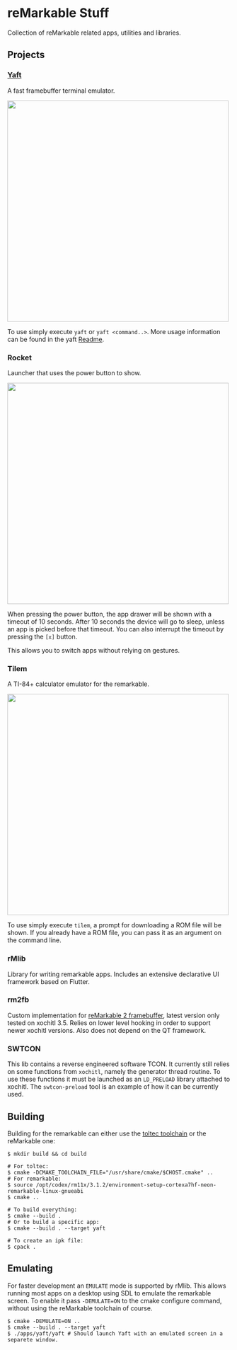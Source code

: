 reMarkable Stuff
================

Collection of reMarkable related apps, utilities and libraries.

Projects
--------

### [Yaft](apps/yaft)

A fast framebuffer terminal emulator.

<img src="doc/yaft.png" width=500/>

To use simply execute `yaft` or `yaft <command..>`.
More usage information can be found in the yaft [Readme](apps/yaft).

### Rocket

Launcher that uses the power button to show.

<img src="doc/rocket.png" width=500/>

When pressing the power button, the app drawer will be shown with a timeout of 10 seconds.
After 10 seconds the device will go to sleep, unless an app is picked before that timeout.
You can also interrupt the timeout by pressing the `[x]` button.

This allows you to switch apps without relying on gestures.

### Tilem

A TI-84+ calculator emulator for the remarkable.

<img src="doc/tilem.png" width=500/>

To use simply execute `tilem`, a prompt for downloading a ROM file will be shown.
If you already have a ROM file, you can pass it as an argument on the command line.

### rMlib

Library for writing remarkable apps.
Includes an extensive declarative UI framework based on Flutter.

### rm2fb

Custom implementation for [reMarkable 2 framebuffer](https://github.com/ddvk/remarkable2-framebuffer),
latest version only tested on xochitl 3.5.
Relies on lower level hooking in order to support newer xochitl versions. Also
does not depend on the QT framework.

### SWTCON

This lib contains a reverse engineered software TCON. It currently still relies
on some functions from `xochitl`, namely the generator thread routine.
To use these functions it must be launched as an `LD_PRELOAD` library attached to xochitl.
The `swtcon-preload` tool is an example of how it can be currently used.


Building
--------

Building for the remarkable can either use the [toltec toolchain](https://github.com/toltec-dev/toolchain)
or the reMarkable one:
```lang=bash
$ mkdir build && cd build

# For toltec:
$ cmake -DCMAKE_TOOLCHAIN_FILE="/usr/share/cmake/$CHOST.cmake" ..
# For remarkable:
$ source /opt/codex/rm11x/3.1.2/environment-setup-cortexa7hf-neon-remarkable-linux-gnueabi
$ cmake ..

# To build everything:
$ cmake --build .
# Or to build a specific app:
$ cmake --build . --target yaft

# To create an ipk file:
$ cpack .
```

Emulating
---------

For faster development an `EMULATE` mode is supported by rMlib. This allows
running most apps on a desktop using SDL to emulate the remarkable screen.
To enable it pass `-DEMULATE=ON` to the cmake configure command, without using
the reMarkable toolchain of course.
```lang=bash
$ cmake -DEMULATE=ON ..
$ cmake --build . --target yaft
$ ./apps/yaft/yaft # Should launch Yaft with an emulated screen in a separete window.
```
